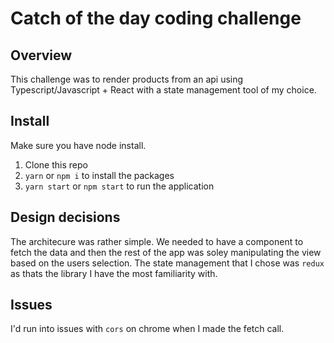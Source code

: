 # Catch of the day coding challenge

## Overview

This challenge was to render products from an api using Typescript/Javascript + React with a state management tool of my choice.

## Install

Make sure you have node install.

1. Clone this repo
2. `yarn` or `npm i` to install the packages
3. `yarn start` or `npm start` to run the application

## Design decisions

The architecure was rather simple. We needed to have a component to fetch the data and then the rest of the app was soley manipulating the view based on the users selection. The state management that I chose was `redux` as thats the library I have the most familiarity with.

## Issues

I'd run into issues with `cors` on chrome when I made the fetch call.

